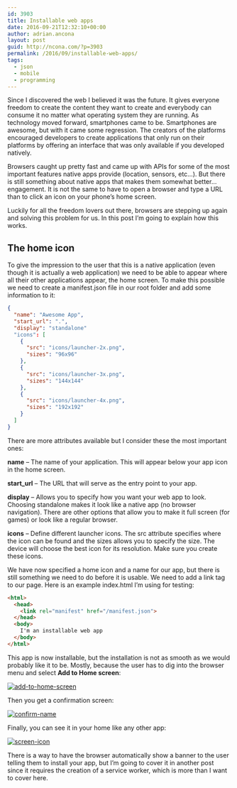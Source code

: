 ```yaml
---
id: 3903
title: Installable web apps
date: 2016-09-21T12:32:10+00:00
author: adrian.ancona
layout: post
guid: http://ncona.com/?p=3903
permalink: /2016/09/installable-web-apps/
tags:
  - json
  - mobile
  - programming
---
```

Since I discovered the web I believed it was the future. It gives everyone freedom to create the content they want to create and everybody can consume it no matter what operating system they are running. As technology moved forward, smartphones came to be. Smartphones are awesome, but with it came some regression. The creators of the platforms encouraged developers to create applications that only run on their platforms by offering an interface that was only available if you developed natively.

Browsers caught up pretty fast and came up with APIs for some of the most important features native apps provide (location, sensors, etc&#8230;). But there is still something about native apps that makes them somewhat better&#8230;engagement. It is not the same to have to open a browser and type a URL than to click an icon on your phone&#8217;s home screen.

<!--more-->

Luckily for all the freedom lovers out there, browsers are stepping up again and solving this problem for us. In this post I&#8217;m going to explain how this works.

## The home icon

To give the impression to the user that this is a native application (even though it is actually a web application) we need to be able to appear where all their other applications appear, the home screen. To make this possible we need to create a manifest.json file in our root folder and add some information to it:

```json
{
  "name": "Awesome App",
  "start_url": ".",
  "display": "standalone"
  "icons": [
    {
      "src": "icons/launcher-2x.png",
      "sizes": "96x96"
    },
    {
      "src": "icons/launcher-3x.png",
      "sizes": "144x144"
    },
    {
      "src": "icons/launcher-4x.png",
      "sizes": "192x192"
    }
  ]
}
```

There are more attributes available but I consider these the most important ones:

**name** &#8211; The name of your application. This will appear below your app icon in the home screen.
  
**start_url** &#8211; The URL that will serve as the entry point to your app.
  
**display** &#8211; Allows you to specify how you want your web app to look. Choosing standalone makes it look like a native app (no browser navigation). There are other options that allow you to make it full screen (for games) or look like a regular browser.
  
**icons** &#8211; Define different launcher icons. The src attribute specifies where the icon can be found and the sizes allows you to specify the size. The device will choose the best icon for its resolution. Make sure you create these icons.

We have now specified a home icon and a name for our app, but there is still something we need to do before it is usable. We need to add a link tag to our page. Here is an example index.html I&#8217;m using for testing:

```html
<html>
  <head>
    <link rel="manifest" href="/manifest.json">
  </head>
  <body>
    I'm an installable web app
  </body>
</html>
```

This app is now installable, but the installation is not as smooth as we would probably like it to be. Mostly, because the user has to dig into the browser menu and select **Add to Home screen**:

[<img src="/images/posts/Add-to-home-screen.png" alt="add-to-home-screen" />](/images/posts/Add-to-home-screen.png)

Then you get a confirmation screen:

[<img src="/images/posts/Confirm-name.png" alt="confirm-name" />](/images/posts/Confirm-name.png)

Finally, you can see it in your home like any other app:

[<img src="/images/posts/Screen-icon.png" alt="screen-icon" />](/images/posts/Screen-icon.png)

There is a way to have the browser automatically show a banner to the user telling them to install your app, but I&#8217;m going to cover it in another post since it requires the creation of a service worker, which is more than I want to cover here.
